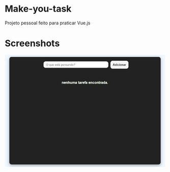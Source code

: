 # Make-you-task
  Projeto pessoal feito para praticar Vue.js
  
# Screenshots
![ss1](./screenshots/ss1.png)
